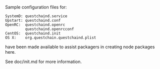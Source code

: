 Sample configuration files for:
```
SystemD: questchaind.service
Upstart: questchaind.conf
OpenRC:  questchaind.openrc
         questchaind.openrcconf
CentOS:  questchaind.init
OS X:    org.questchain.questchaind.plist
```
have been made available to assist packagers in creating node packages here.

See doc/init.md for more information.
